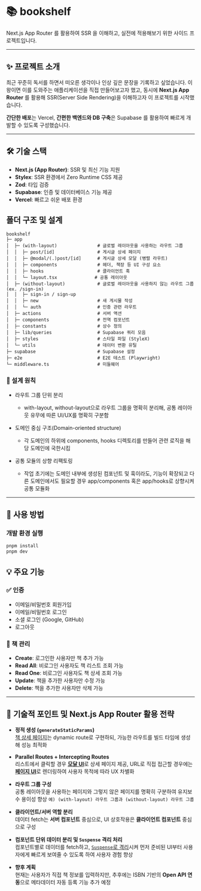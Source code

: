 # 📚 bookshelf

Next.js App Router 를 활용하여 SSR 을 이해하고, 실전에 적용해보기 위한 사이드 프로젝트입니다.

---

## ✨ 프로젝트 소개

최근 꾸준히 독서를 하면서 떠오른 생각이나 인상 깊은 문장을 기록하고 싶었습니다. 이왕이면 이를 도와주는 애플리케이션을 직접 만들어보고자 했고, 동시에 **Next.js App Router** 를 활용해 SSR(Server Side Rendering)을 이해하고자 이 프로젝트를 시작했습니다.

**간단한 배포**는 Vercel, **간편한 백엔드와 DB 구축**은 Supabase 를 활용하여 빠르게 개발할 수 있도록 구성했습니다.

---

## 🛠 기술 스택

- **Next.js (App Router)**: SSR 및 최신 기능 지원
- **Stylex**: SSR 환경에서 Zero Runtime CSS 제공
- **Zod**: 타입 검증
- **Supabase**: 인증 및 데이터베이스 기능 제공
- **Vercel**: 빠르고 쉬운 배포 환경

## 폴더 구조 및 설계
```
bookshelf
├─ app
│  ├─ (with-layout)               # 글로벌 레이아웃을 사용하는 라우트 그룹
│  │  ├─ post/[id]                # 게시글 상세 페이지
│  │  ├─ @modal/(.)post/[id]      # 게시글 상세 모달 (병렬 라우트)
│  │  ├─ components               # 헤더, 책장 등 UI 구성 요소
│  │  ├─ hooks                    # 클라이언트 훅
│  │  └─ layout.tsx              # 공통 레이아웃
│  ├─ (without-layout)            # 글로벌 레이아웃을 사용하지 않는 라우트 그룹 (ex. /sign-in)
│  │  ├─ sign-in / sign-up
│  │  ├─ new                      # 새 게시물 작성
│  │  └─ auth                     # 인증 관련 라우트
│  ├─ actions                     # 서버 액션
│  ├─ components                  # 전역 컴포넌트
│  ├─ constants                   # 상수 정의
│  ├─ lib/queries                 # Supabase 쿼리 모음
│  ├─ styles                      # 스타일 파일 (StyleX)
│  └─ utils                       # 데이터 변환 유틸
├─ supabase                       # Supabase 설정
├─ e2e                            # E2E 테스트 (Playwright)
└─ middleware.ts                  # 미들웨어
```

### 📌 설계 원칙
- 라우트 그룹 단위 분리
  - with-layout, without-layout으로 라우트 그룹을 명확히 분리해, 공통 레이아웃 유무에 따른 UI/UX를 명확히 구분함

- 도메인 중심 구조(Domain-oriented structure)
  - 각 도메인의 하위에 components, hooks 디렉토리를 만들어 관련 로직을 해당 도메인에 국한시킴

- 공통 모듈의 상향 리팩토링
  - 작업 초기에는 도메인 내부에 생성된 컴포넌트 및 훅이라도, 기능이 확장되고 다른 도메인에서도 필요할 경우 app/components 혹은 app/hooks로 상향시켜 공통 모듈화

---

## 🚀 사용 방법

### 개발 환경 실행
```bash
pnpm install
pnpm dev
```

## 💡 주요 기능

### ✅ 인증

- 이메일/비밀번호 회원가입
- 이메일/비밀번호 로그인
- 소셜 로그인 (Google, GitHub)
- 로그아웃

### 📘 책 관리

- **Create**: 로그인한 사용자만 책 추가 가능
- **Read All**: 비로그인 사용자도 책 리스트 조회 가능
- **Read One**: 비로그인 사용자도 책 상세 조회 가능
- **Update**: 책을 추가한 사용자만 수정 가능
- **Delete**: 책을 추가한 사용자만 삭제 가능

---

## 🧠 기술적 포인트 및 Next.js App Router 활용 전략

- **정적 생성 (`generateStaticParams`)**  
  [책 상세 페이지](https://github.com/hyungjikim/bookshelf/blob/main/app/(with-layout)/post/%5Bid%5D/page.tsx)는 dynamic route로 구현하되, 가능한 라우트를 빌드 타임에 생성해 성능 최적화

- **Parallel Routes + Intercepting Routes**  
  리스트에서 클릭할 경우 [**모달 UI**](https://github.com/hyungjikim/bookshelf/blob/main/app/(with-layout)/%40modal/(.)post/%5Bid%5D/page.tsx)로 상세 페이지 제공, URL로 직접 접근할 경우에는 [**페이지 UI**](https://github.com/hyungjikim/bookshelf/blob/main/app/(with-layout)/post/%5Bid%5D/page.tsx)로 렌더링하여 사용자 목적에 따라 UX 차별화

- **라우트 그룹 구성**  
  공통 레이아웃을 사용하는 페이지와 그렇지 않은 페이지를 명확히 구분하여 유지보수 용이성 향상 `예) (with-layout) 라우트 그룹과 (without-layout) 라우트 그룹`

- **클라이언트/서버 역할 분리**  
  데이터 fetch는 **서버 컴포넌트** 중심으로, UI 상호작용은 **클라이언트 컴포넌트** 중심으로 구성

- **컴포넌트 단위 데이터 분리 및 `Suspense` 격리 처리**  
  컴포넌트별로 데이터를 fetch하고, [`Suspense`로 격리](https://github.com/hyungjikim/bookshelf/blob/0852fb1c2e66ea53fe781f2c8c5b077b5a2d130c/app/(with-layout)/post/%5Bid%5D/page.tsx#L65)시켜 먼저 준비된 UI부터 사용자에게 빠르게 보여줄 수 있도록 하여 사용자 경험 향상

- **향후 계획**  
  현재는 사용자가 직접 책 정보를 입력하지만, 추후에는 ISBN 기반의 **Open API 연동**으로 메타데이터 자동 등록 기능 추가 예정

